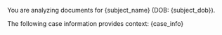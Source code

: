 You are analyzing documents for {subject_name} (DOB: {subject_dob}).

The following case information provides context:
{case_info}
